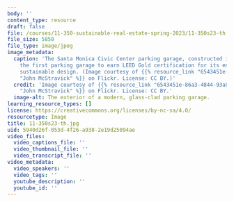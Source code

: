 ```yaml
---
body: ''
content_type: resource
draft: false
file: /courses/11-350-sustainable-real-estate-spring-2023/11-350s23-th.jpg
file_size: 5850
file_type: image/jpeg
image_metadata:
  caption: 'The Santa Monica Civic Center parking garage, constructed in 2008, was
    the first parking garage to earn LEED Gold certification for its environmentally
    sustainable design. (Image courtesy of {{% resource_link "6543451e-86a3-4844-93a8-05f7af5c38c2"
    "John McStravick" %}} on Flickr. License: CC BY.)'
  credit: 'Image courtesy of {{% resource_link "6543451e-86a3-4844-93a8-05f7af5c38c2"
    "John McStravick" %}} on Flickr. License: CC BY.'
  image-alt: The exterior of a modern, glass-clad parking garage.
learning_resource_types: []
license: https://creativecommons.org/licenses/by-nc-sa/4.0/
resourcetype: Image
title: 11-350s23-th.jpg
uid: 5940d26f-053d-4f26-a938-2e19d25094ae
video_files:
  video_captions_file: ''
  video_thumbnail_file: ''
  video_transcript_file: ''
video_metadata:
  video_speakers: ''
  video_tags: ''
  youtube_description: ''
  youtube_id: ''
---
```

